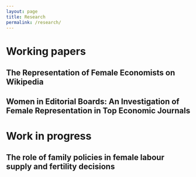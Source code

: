 ```yaml
---
layout: page
title: Research
permalink: /research/
---
```


# Working papers
## The Representation of Female Economists on Wikipedia
## Women in Editorial Boards: An Investigation of Female Representation in Top Economic Journals

# Work in progress
## The role of family policies in female labour supply and fertility decisions

